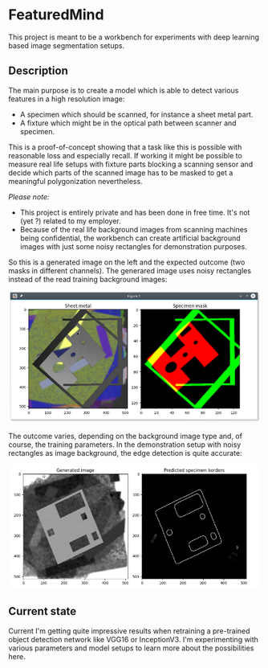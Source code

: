 # FeaturedMind #

This project is meant to be a workbench for experiments with deep learning based image segmentation setups. 

## Description ##

The main purpose is to create a model which is able to detect various features in a high resolution image:

* A specimen which should be scanned, for instance a sheet metal part.
* A fixture which might be in the optical path between scanner and specimen.

This is a proof-of-concept showing that a task like this is possible with reasonable loss and especially recall. 
If working it might be possible to measure real life setups with fixture parts blocking a scanning sensor and decide which parts of the scanned image has to be masked to get a meaningful polygonization nevertheless.

*Please note:*

* This project is entirely private and has been done in free time. It's not (yet ?) related to my employer.
* Because of the real life background images from scanning machines being confidential, the workbench can create artificial background images with just some noisy rectangles for demonstration purposes.

So this is a generated image on the left and the expected outcome (two masks in different channels). The generared image uses noisy rectangles instead of the read training background images:

![Generated specimen and fixture with artificial background and resulting mask](images/readme_specimen_and_mask.png "Generated specimen and fixture with artificial background and resulting mask")

The outcome varies, depending on the background image type and, of course, the training parameters. In the demonstration setup with noisy rectangles as image background, the edge detection is quite accurate:

![Edge filter over the detected segmentation (without fixture)](images/readme_specimen_borders.png "Edge filter over the detected segmentation (without fixture)")

## Current state ##

Current I'm getting quite impressive results when retraining a pre-trained object detection network like VGG16 or InceptionV3. I'm experimenting with various parameters and model setups to learn more about the possibilities here.
